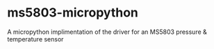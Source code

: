 # ms5803-micropython
A micropython implimentation of the driver for an MS5803 pressure &amp; temperature sensor
